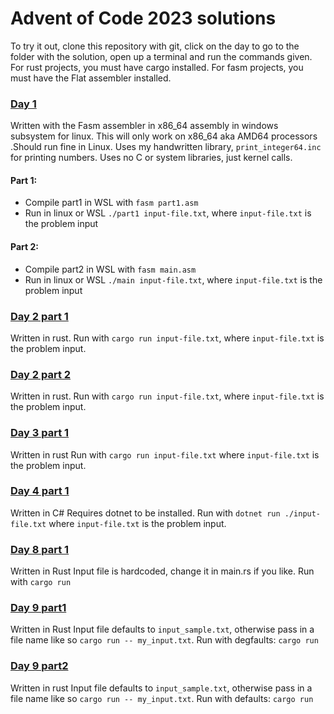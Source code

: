 # Advent of Code 2023 solutions
To try it out, clone this repository with git, click on the day to go to the folder with the solution, open up a terminal and run the commands given.
For rust projects, you must have cargo installed. For fasm projects, you must have the Flat assembler installed.

### [Day 1](./day1)
Written with the Fasm assembler in x86_64 assembly in windows subsystem for linux. This will only work on x86_64 aka AMD64 processors .Should run fine in Linux.
Uses my handwritten library, `print_integer64.inc` for printing numbers. Uses no C or system libraries, just kernel calls.

#### Part 1:
- Compile part1 in WSL with `fasm part1.asm`
- Run in linux or WSL `./part1 input-file.txt`, where `input-file.txt` is the problem input

#### Part 2:
- Compile part2 in WSL with `fasm main.asm`
- Run in linux or WSL  `./main input-file.txt`, where `input-file.txt` is the problem input

### [Day 2 part 1](./day2_part1)
Written in rust. 
Run with `cargo run input-file.txt`, where `input-file.txt` is the problem input.

### [Day 2 part 2](./day2_part2)
Written in rust.
Run with `cargo run input-file.txt`, where `input-file.txt` is the problem input.

### [Day 3 part 1](./day3_part1)
Written in rust
Run with `cargo run input-file.txt` where `input-file.txt` is the problem input.

### [Day 4 part 1](./day4_part1)
Written in C#
Requires dotnet to be installed. 
Run with `dotnet run ./input-file.txt` where `input-file.txt` is the problem input.

### [Day 8 part 1](./day8_part1)
Written in Rust
Input file is hardcoded, change it in main.rs if you like. 
Run with `cargo run`

### [Day 9 part1](./day9_part1)
Written in Rust
Input file defaults to `input_sample.txt`, otherwise pass in a file name like so `cargo run -- my_input.txt`.
Run with degfaults: `cargo run`

### [Day 9 part2](./day9_part2)
Written in rust
Input file defaults to `input_sample.txt`, otherwise pass in a file name like so `cargo run -- my_input.txt`.
Run with defaults: `cargo run`
 

